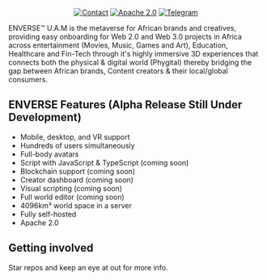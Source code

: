 <p align="center">
    <a href="https://enftr.io/#contact"><img alt="Contact" src="https://img.shields.io/badge/Team-Contact-green"></a>
    <a href="https://www.apache.org/licenses/LICENSE-2.0"><img alt="Apache 2.0" src="https://img.shields.io/badge/license-Apache--2.0-%230A7BBB?style=flat"></a>
    <a href="https://t.me/enversemetaverse"><img alt="Telegram" src="https://img.shields.io/badge/Telegram-Members%20395-blue"></a>
</p>

ENVERSE™ U.A.M is the metaverse for African brands and creatives, providing easy onboarding for Web 2.0 and Web 3.0 projects in Africa across entertainment (Movies, Music, Games and Art), Education, Healthcare and Fin-Tech through it's highly immersive 3D experiences that connects both the physical & digital world (Phygital) thereby bridging the gap between African brands, Content creators & their local/global consumers.

## ENVERSE Features (Alpha Release Still Under Development)

- Mobile, desktop, and VR support
- Hundreds of users simultaneously
- Full-body avatars
- Script with JavaScript & TypeScript (coming soon)
- Blockchain support (coming soon)
- Creator dashboard (coming soon)
- Visual scripting (coming soon)
- Full world editor (coming soon)
- 4096km³ world space in a server
- Fully self-hosted
- Apache 2.0

## Getting involved 
Star repos and keep an eye at out for more info.
